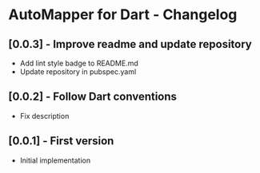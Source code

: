 # AutoMapper for Dart - Changelog

## [0.0.3] - Improve readme and update repository

* Add lint style badge to README.md
* Update repository in pubspec.yaml

## [0.0.2] - Follow Dart conventions

* Fix description

## [0.0.1] - First version

* Initial implementation
